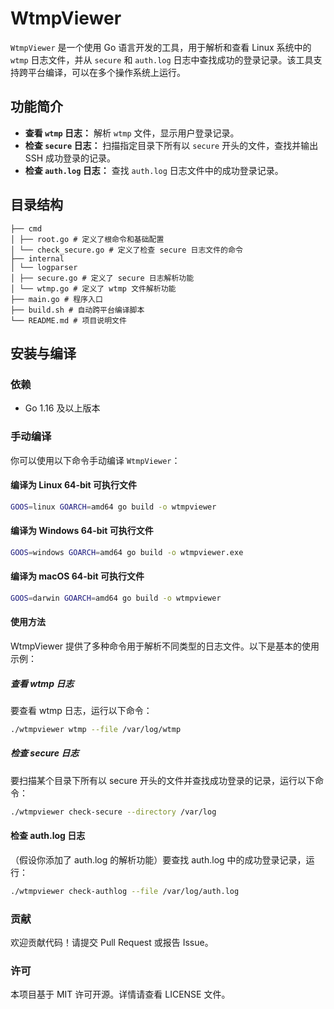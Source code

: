 # WtmpViewer

`WtmpViewer` 是一个使用 Go 语言开发的工具，用于解析和查看 Linux 系统中的 `wtmp` 日志文件，并从 `secure` 和 `auth.log` 日志中查找成功的登录记录。该工具支持跨平台编译，可以在多个操作系统上运行。

## 功能简介

- **查看 `wtmp` 日志：** 解析 `wtmp` 文件，显示用户登录记录。
- **检查 `secure` 日志：** 扫描指定目录下所有以 `secure` 开头的文件，查找并输出 SSH 成功登录的记录。
- **检查 `auth.log` 日志：** 查找 `auth.log` 日志文件中的成功登录记录。

## 目录结构

```azure
├── cmd
│ ├── root.go # 定义了根命令和基础配置
│ └── check_secure.go # 定义了检查 secure 日志文件的命令
├── internal
│ └── logparser
│ ├── secure.go # 定义了 secure 日志解析功能
│ └── wtmp.go # 定义了 wtmp 文件解析功能
├── main.go # 程序入口
├── build.sh # 自动跨平台编译脚本
└── README.md # 项目说明文件
```


## 安装与编译

### 依赖

- Go 1.16 及以上版本

### 手动编译

你可以使用以下命令手动编译 `WtmpViewer`：

#### 编译为 Linux 64-bit 可执行文件

```bash
GOOS=linux GOARCH=amd64 go build -o wtmpviewer
```
#### 编译为 Windows 64-bit 可执行文件
```bash
GOOS=windows GOARCH=amd64 go build -o wtmpviewer.exe
```
#### 编译为 macOS 64-bit 可执行文件
```bash
GOOS=darwin GOARCH=amd64 go build -o wtmpviewer
```

#### 使用方法
WtmpViewer 提供了多种命令用于解析不同类型的日志文件。以下是基本的使用示例：

##### 查看 wtmp 日志
要查看 wtmp 日志，运行以下命令：

```bash
./wtmpviewer wtmp --file /var/log/wtmp
```

##### 检查 secure 日志
要扫描某个目录下所有以 secure 开头的文件并查找成功登录的记录，运行以下命令：

```bash
./wtmpviewer check-secure --directory /var/log
```

#### 检查 auth.log 日志
（假设你添加了 auth.log 的解析功能）要查找 auth.log 中的成功登录记录，运行：

```bash
./wtmpviewer check-authlog --file /var/log/auth.log
```

### 贡献
欢迎贡献代码！请提交 Pull Request 或报告 Issue。

### 许可
本项目基于 MIT 许可开源。详情请查看 LICENSE 文件。